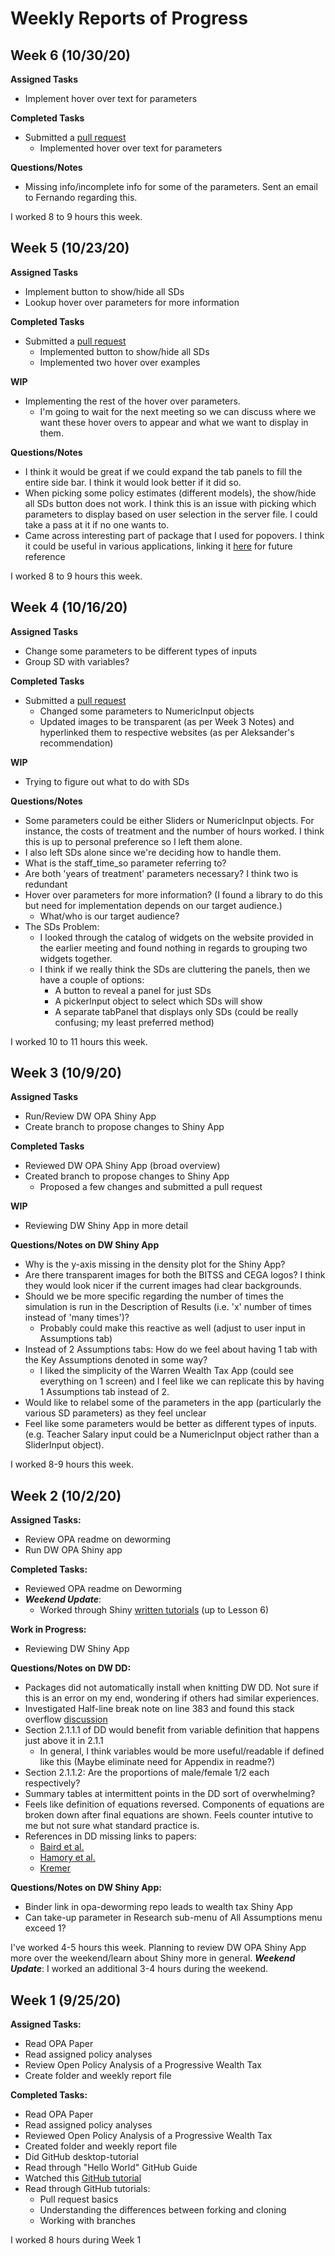# Weekly Reports of Progress


## Week 6 (10/30/20)

**Assigned Tasks**
- Implement hover over text for parameters

**Completed Tasks**
- Submitted a [pull request](https://github.com/BITSS-OPA/opa-deworming/pull/67)
  - Implemented hover over text for parameters

**Questions/Notes**
- Missing info/incomplete info for some of the parameters. Sent an email to Fernando regarding this.

I worked 8 to 9 hours this week.



## Week 5 (10/23/20)

**Assigned Tasks**
- Implement button to show/hide all SDs
- Lookup hover over parameters for more information

**Completed Tasks**
- Submitted a [pull request](https://github.com/BITSS-OPA/opa-deworming/pull/65)
  - Implemented button to show/hide all SDs
  - Implemented two hover over examples

**WIP**
- Implementing the rest of the hover over parameters.
  - I'm going to wait for the next meeting so we can discuss where we want these hover overs to appear and what we want to display in them.

**Questions/Notes**
- I think it would be great if we could expand the tab panels to fill the entire side bar. I think it would look better if it did so.
- When picking some policy estimates (different models), the show/hide all SDs button does not work. I think this is an issue with picking which parameters to display based on user selection in the server file. I could take a pass at it if no one wants to.
- Came across interesting part of package that I used for popovers. I think it could be useful in various applications, linking it [here](https://ebailey78.github.io/shinyBS/docs/Modals.html#bsModal) for future reference

I worked 8 to 9 hours this week.



## Week 4 (10/16/20)

**Assigned Tasks**
- Change some parameters to be different types of inputs
- Group SD with variables?

**Completed Tasks**
- Submitted a [pull request](https://github.com/BITSS-OPA/opa-deworming/pull/59)
  - Changed some parameters to NumericInput objects
  - Updated images to be transparent (as per Week 3 Notes) and hyperlinked them to respective websites (as per Aleksander's recommendation)

**WIP**
- Trying to figure out what to do with SDs

**Questions/Notes**
- Some parameters could be either Sliders or NumericInput objects. For instance, the costs of treatment and the number of hours worked. I think this is up to personal preference so I left them alone.
- I also left SDs alone since we're deciding how to handle them.
- What is the staff_time_so parameter referring to?
- Are both 'years of treatment' parameters necessary? I think two is redundant
- Hover over parameters for more information? (I found a library to do this but need for implementation depends on our target audience.)
  - What/who is our target audience?
- The SDs Problem:
  - I looked through the catalog of widgets on the website provided in the earlier meeting and found nothing in regards to grouping two widgets together.
  - I think if we really think the SDs are cluttering the panels, then we have a couple of options:
    - A button to reveal a panel for just SDs
    - A pickerInput object to select which SDs will show
    - A separate tabPanel that displays only SDs (could be really confusing; my least preferred method)

I worked 10 to 11 hours this week.



## Week 3 (10/9/20)

**Assigned Tasks**
- Run/Review DW OPA Shiny App
- Create branch to propose changes to Shiny App

**Completed Tasks**
- Reviewed DW OPA Shiny App (broad overview)
- Created branch to propose changes to Shiny App
  - Proposed a few changes and submitted a pull request

**WIP**
- Reviewing DW Shiny App in more detail

**Questions/Notes on DW Shiny App**
- Why is the y-axis missing in the density plot for the Shiny App?
- Are there transparent images for both the BITSS and CEGA logos? I think they would look nicer if the current images had clear backgrounds.
- Should we be more specific regarding the number of times the simulation is run in the Description of Results (i.e. 'x' number of times instead of 'many times')?
  - Probably could make this reactive as well (adjust to user input in Assumptions tab)
- Instead of 2 Assumptions tabs: How do we feel about having 1 tab with the Key Assumptions denoted in some way?
  - I liked the simplicity of the Warren Wealth Tax App (could see everything on 1 screen) and I feel like we can replicate this by having 1 Assumptions tab instead of 2.
- Would like to relabel some of the parameters in the app (particularly the various SD parameters) as they feel unclear
- Feel like some parameters would be better as different types of inputs. (e.g. Teacher Salary input could be a NumericInput object rather than a SliderInput object).

I worked 8-9 hours this week.



## Week 2 (10/2/20)

**Assigned Tasks:**
- Review OPA readme on deworming
- Run DW OPA Shiny app

**Completed Tasks:**
- Reviewed OPA readme on Deworming
- ***Weekend Update***:
  - Worked through Shiny [written tutorials](https://shiny.rstudio.com/tutorial/) (up to Lesson 6)

**Work in Progress:**
- Reviewing DW Shiny App

**Questions/Notes on DW DD:**
- Packages did not automatically install when knitting DW DD. Not sure if this is an error on my end, wondering if others had similar experiences.
- Investigated Half-line break note on line 383 and found this stack overflow [discussion](https://stackoverflow.com/questions/24467036/make-a-half-row-break-br)
- Section 2.1.1.1 of DD would benefit from variable definition that happens just above it in 2.1.1
  - In general, I think variables would be more useful/readable if defined like this (Maybe eliminate need for Appendix in readme?)
- Section 2.1.1.2: Are the proportions of male/female 1/2 each respectively?
- Summary tables at intermittent points in the DD sort of overwhelming?
- Feels like definition of equations reversed. Components of equations are broken down after final equations are shown. Feels counter intutive to me but not sure what standard practice is.
- References in DD missing links to papers:
  - [Baird et al.](http://emiguel.econ.berkeley.edu/research/worms-at-work-long-run-impacts-of-a-child-health-investment)
  - [Hamory et al.](https://www.nber.org/papers/w27611)
  - [Kremer](https://www.povertyactionlab.org/evaluation/illusion-sustainability-comparing-free-provision-deworming-drugs-and-other-sustainable)

**Questions/Notes on DW Shiny App:**
- Binder link in opa-deworming repo leads to wealth tax Shiny App
- Can take-up parameter in Research sub-menu of All Assumptions menu exceed 1?

I've worked 4-5 hours this week. Planning to review DW OPA Shiny App more over the weekend/learn about Shiny more in general.
***Weekend Update***: I worked an additional 3-4 hours during the weekend.



## Week 1 (9/25/20)

**Assigned Tasks:**
- Read OPA Paper
- Read assigned policy analyses
- Review Open Policy Analysis of a Progressive Wealth Tax
- Create folder and weekly report file

**Completed Tasks:**
- Read OPA Paper
- Read assigned policy analyses
- Reviewed Open Policy Analysis of a Progressive Wealth Tax
- Created folder and weekly report file
- Did GitHub desktop-tutorial
- Read through "Hello World" GitHub Guide
- Watched this [GitHub tutorial](https://www.youtube.com/watch?v=iv8rSLsi1xo)
- Read through GitHub tutorials:
  - Pull request basics
  - Understanding the differences between forking and cloning
  - Working with branches

I worked 8 hours during Week 1
